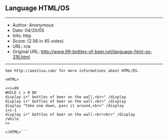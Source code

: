 
## Language HTML/OS ##
---
- Author: Anonymous
- Date: 04/20/05
- Info: http
- Score:  (2.56 in 45 votes)
- URL: n/a
- Original URL: http://www.99-bottles-of-beer.net/language-html-os-316.html
---

```See http://abooks.com/cgi-bin/htmlos.cgi/99bottles.html for working example
See http://aestiva.com/ for more informations about HTML/OS.

<HTML>

<<i=99
WHILE i > 0 DO
display i+" bottles of beer on the wall,<br>" /display
display i+" bottles of beer on the wall.<br>" /display
display "Take one down, pass it around,<br>" /display
i=i-1
display i+" bottles of beer on the wall.<br><br>" /display
/while
>>

</HTML>```